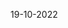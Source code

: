 19-10-2022

[](https://github.com/nhaouari/obsidian-textgenerator-plugin)

[](https://stephanango.com/photoshop-for-text)